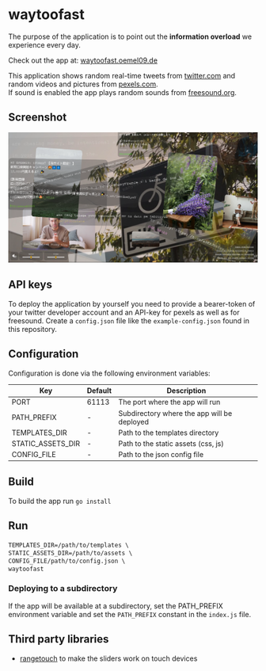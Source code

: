 # waytoofast
The purpose of the application is to point out the <strong>information overload</strong> we experience every day.

Check out the app at: [waytoofast.oemel09.de](https://waytoofast.oemel09.de)

This application shows random real-time tweets from [twitter.com](https://twitter.com/)
and random videos and pictures from [pexels.com](https://www.pexels.com/).  
If sound is enabled the app plays random sounds from [freesound.org](https://freesound.org/).

## Screenshot
![Screenshot](screenshot.png)

## API keys
To deploy the application by yourself you need to provide a bearer-token of your twitter developer account
and an API-key for pexels as well as for freesound.
Create a `config.json` file like the `example-config.json` found in this repository.

## Configuration
Configuration is done via the following environment variables:

| Key               	| Default    	| Description                            	    |
|-------------------	|------------	|-------------------------------------------- |
| PORT              	| 61113      	| The port where the app will run        	    |
| PATH_PREFIX       	| -          	| Subdirectory where the app will be deployed |
| TEMPLATES_DIR     	| -          	| Path to the templates directory        	    |
| STATIC_ASSETS_DIR 	| -          	| Path to the static assets (css, js)    	    |
| CONFIG_FILE       	| -          	| Path to the json config file           	    | 

## Build
To build the app run `go install`

## Run
```
TEMPLATES_DIR=/path/to/templates \
STATIC_ASSETS_DIR=/path/to/assets \
CONFIG_FILE/path/to/config.json \
waytoofast
```

### Deploying to a subdirectory
If the app will be available at a subdirectory, set the PATH_PREFIX environment variable
and set the `PATH_PREFIX` constant in the `index.js` file.

## Third party libraries
- [rangetouch](https://github.com/sampotts/rangetouch) to make the sliders work on touch devices

